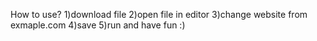 How to use?
1)download file
2)open file in editor
3)change website from exmaple.com
4)save
5)run and have fun :)
